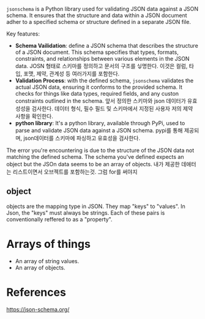 `jsonschema` is a Python library used for validating JSON data against a JSON schema. It ensures that the structure and data within a JSON document adher to a specified schema or structure defined in a separate JSON file.  

Key features:  
- **Schema Vailidation**: define a JSON schema that describes the structure of a JSON document. This schema specifies that types, formats, constraints, and relationships between various elements in the JSON data. JOSN 형태로 스키마를 정의하고 문서의 구조를 서ퟝ명한다. 이것은 컬럼, 타입, 포맷, 제약, 관계성 등 여러가지를 포함한다.    
- **Validation Process**: with the defined schema, `jsonschema` validates the actual JSON data, ensuring it conforms to the provided schema. It checks for things like data types, required fields, and any custon constraints outlined in the schema. 앞서 정의한 스키마와 json 데이터가 유효성성을 검사한다. 데이터 형식, 필수 필드 및 스키마에서 지정된 사용자 저의 제약 사항을 확인한다.    
- **python library**: It's a python library, available through PyPi, used to parse and validate JSON data against a JSON schema. pypi를 통해 제공되며, json데이터를 스키마에 파싱하고 유효성을 검사한다.   

The error you're encountering is due to the structure of the JSON data not matching the defined schema.  The schema you've defined expects an object but the JSOn data seems to be an array of objects. 내가 제공한 데애터는 리스트이면서 오브젝트를 포함하는것. 그럼 for를 써야지

## object  
objects are the mapping type in JSON. They map "keys" to "values". In Json, the "keys" must always be strings. Each of these pairs is conventionally reffered to as a "property".  

# Arrays of things  
- An array of string values. 
- An array of objects.  

# References  
https://json-schema.org/  